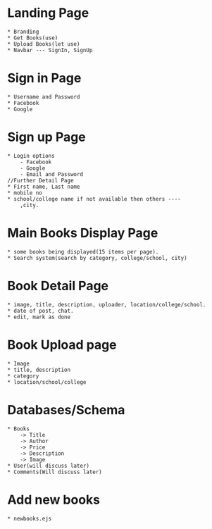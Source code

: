 # Landing Page
    * Branding
    * Get Books(use)
    * Upload Books(let use)
    * Navbar --- SignIn, SignUp

# Sign in Page
    * Username and Password
    * Facebook
    * Google

# Sign up Page
    * Login options
        - Facebook
        - Google
        - Email and Password
    //Further Detail Page
    * First name, Last name
    * mobile no
    * school/college name if not available then others ----
        ,city.

# Main Books Display Page
    * some books being displayed(15 items per page).
    * Search system(search by category, college/school, city)

# Book Detail Page
    * image, title, description, uploader, location/college/school.
    * date of post, chat.
    * edit, mark as done
# Book Upload page
    * Image
    * title, description
    * category
    * location/school/college
	
# Databases/Schema
	* Books
		-> Title
		-> Author
		-> Price
		-> Description
		-> Image
	* User(will discuss later)
	* Comments(Will discuss later)
# Add new books
	* newbooks.ejs
